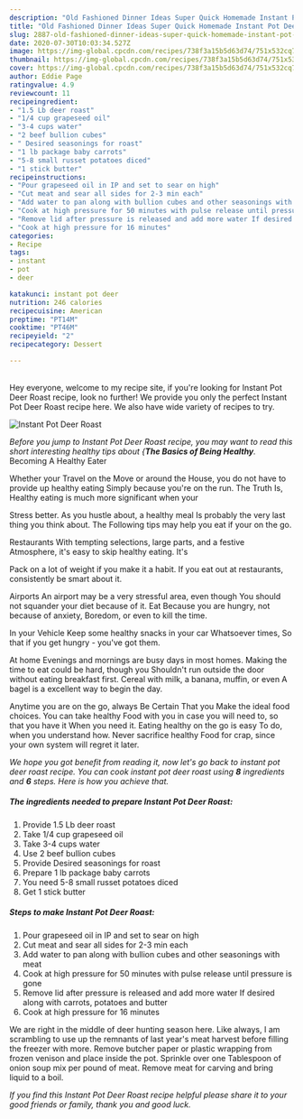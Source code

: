 ```yaml
---
description: "Old Fashioned Dinner Ideas Super Quick Homemade Instant Pot Deer Roast"
title: "Old Fashioned Dinner Ideas Super Quick Homemade Instant Pot Deer Roast"
slug: 2887-old-fashioned-dinner-ideas-super-quick-homemade-instant-pot-deer-roast
date: 2020-07-30T10:03:34.527Z
image: https://img-global.cpcdn.com/recipes/738f3a15b5d63d74/751x532cq70/instant-pot-deer-roast-recipe-main-photo.jpg
thumbnail: https://img-global.cpcdn.com/recipes/738f3a15b5d63d74/751x532cq70/instant-pot-deer-roast-recipe-main-photo.jpg
cover: https://img-global.cpcdn.com/recipes/738f3a15b5d63d74/751x532cq70/instant-pot-deer-roast-recipe-main-photo.jpg
author: Eddie Page
ratingvalue: 4.9
reviewcount: 11
recipeingredient:
- "1.5 Lb deer roast"
- "1/4 cup grapeseed oil"
- "3-4 cups water"
- "2 beef bullion cubes"
- " Desired seasonings for roast"
- "1 lb package baby carrots"
- "5-8 small russet potatoes diced"
- "1 stick butter"
recipeinstructions:
- "Pour grapeseed oil in IP and set to sear on high"
- "Cut meat and sear all sides for 2-3 min each"
- "Add water to pan along with bullion cubes and other seasonings with meat"
- "Cook at high pressure for 50 minutes with pulse release until pressure is gone"
- "Remove lid after pressure is released and add more water If desired along with carrots, potatoes and butter"
- "Cook at high pressure for 16 minutes"
categories:
- Recipe
tags:
- instant
- pot
- deer

katakunci: instant pot deer 
nutrition: 246 calories
recipecuisine: American
preptime: "PT14M"
cooktime: "PT46M"
recipeyield: "2"
recipecategory: Dessert

---
```

<br>
Hey everyone, welcome to my recipe site, if you're looking for Instant Pot Deer Roast recipe, look no further! We provide you only the perfect Instant Pot Deer Roast recipe here. We also have wide variety of recipes to try.
<br>


![Instant Pot Deer Roast](https://img-global.cpcdn.com/recipes/738f3a15b5d63d74/751x532cq70/instant-pot-deer-roast-recipe-main-photo.jpg)

<i>Before you jump to Instant Pot Deer Roast recipe, you may want to read this short interesting healthy tips about {<strong>The Basics of Being Healthy</strong>.</i>
Becoming A Healthy Eater

Whether your Travel on the Move or around the
House, you do not have to provide up healthy eating
Simply because you're on the run. The Truth Is,
Healthy eating is much more significant when your



Stress better. As you hustle about, a healthy meal
Is probably the very last thing you think about. The
Following tips may help you eat if your on the go.

Restaurants
With tempting selections, large parts, and a festive
Atmosphere, it's easy to skip healthy eating. It's

Pack on a lot of weight if you make it a habit.
If you eat out at restaurants, consistently be smart
about it.

Airports
An airport may be a very stressful area, even though 
You should not squander your diet because of it. Eat
Because you are hungry, not because of anxiety,
Boredom, or even to kill the time.

In your Vehicle 
Keep some healthy snacks in your car Whatsoever times,
So that if you get hungry - you've got them.

At home
Evenings and mornings are busy days in most homes.
Making the time to eat could be hard, though you
Shouldn't run outside the door without eating breakfast
first. Cereal with milk, a banana, muffin, or even
A bagel is a excellent way to begin the day.

Anytime you are on the go, always Be Certain That you
Make the ideal food choices. You can take healthy
Food with you in case you will need to, so that you have it
When you need it. Eating healthy on the go is easy
To do, when you understand how. Never sacrifice healthy
Food for crap, since your own system will regret it later.


<i>We hope you got benefit from reading it, now let's go back to instant pot deer roast recipe. You can cook instant pot deer roast using <strong>8</strong> ingredients and <strong>6</strong> steps. Here is how you achieve that.
</i>

##### The ingredients needed to prepare Instant Pot Deer Roast:

1. Provide 1.5 Lb deer roast
1. Take 1/4 cup grapeseed oil
1. Take 3-4 cups water
1. Use 2 beef bullion cubes
1. Provide  Desired seasonings for roast
1. Prepare 1 lb package baby carrots
1. You need 5-8 small russet potatoes diced
1. Get 1 stick butter


##### Steps to make Instant Pot Deer Roast:

1. Pour grapeseed oil in IP and set to sear on high
1. Cut meat and sear all sides for 2-3 min each
1. Add water to pan along with bullion cubes and other seasonings with meat
1. Cook at high pressure for 50 minutes with pulse release until pressure is gone
1. Remove lid after pressure is released and add more water If desired along with carrots, potatoes and butter
1. Cook at high pressure for 16 minutes


We are right in the middle of deer hunting season here. Like always, I am scrambling to use up the remnants of last year&#39;s meat harvest before filling the freezer with more. Remove butcher paper or plastic wrapping from frozen venison and place inside the pot. Sprinkle over one Tablespoon of onion soup mix per pound of meat. Remove meat for carving and bring liquid to a boil. 

<i>If you find this Instant Pot Deer Roast recipe helpful please share it to your good friends or family, thank you and good luck.</i>
